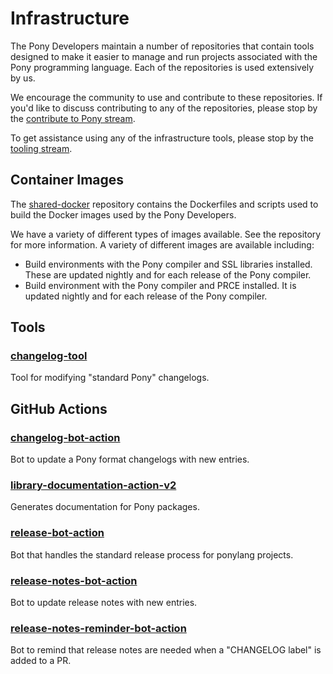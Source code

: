 # Infrastructure

The Pony Developers maintain a number of repositories that contain tools designed to make it easier to manage and run projects associated with the Pony programming language. Each of the repositories is used extensively by us.

We encourage the community to use and contribute to these repositories. If you'd like to discuss contributing to any of the repositories, please stop by the [contribute to Pony stream](https://ponylang.zulipchat.com/#narrow/stream/192795-contribute-to-Pony).

To get assistance using any of the infrastructure tools, please stop by the [tooling stream](https://ponylang.zulipchat.com/#narrow/stream/190367-tooling).

## Container Images

The [shared-docker](https://github.com/ponylang/shared-docker) repository contains the Dockerfiles and scripts used to build the Docker images used by the Pony Developers.

We have a variety of different types of images available. See the repository for more information. A variety of different images are available including:

- Build environments with the Pony compiler and SSL libraries installed. These are updated nightly and for each release of the Pony compiler.
- Build environment with the Pony compiler and PRCE installed. It is updated nightly and for each release of the Pony compiler.

## Tools

### [changelog-tool](https://github.com/ponylang/changelog-tool)

Tool for modifying "standard Pony" changelogs.

## GitHub Actions

### [changelog-bot-action](https://github.com/ponylang/changelog-bot-action)

Bot to update a Pony format changelogs with new entries.

### [library-documentation-action-v2](https://github.com/ponylang/library-documentation-action-v2)

Generates documentation for Pony packages.

### [release-bot-action](https://github.com/ponylang/release-bot-action)

Bot that handles the standard release process for ponylang projects.

### [release-notes-bot-action](https://github.com/ponylang/release-notes-bot-action)

Bot to update release notes with new entries.

### [release-notes-reminder-bot-action](https://github.com/ponylang/release-notes-reminder-bot-action)

Bot to remind that release notes are needed when a "CHANGELOG label" is added to a PR.
